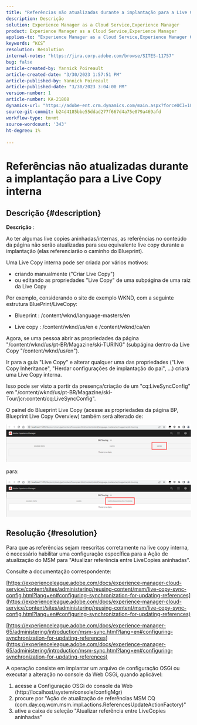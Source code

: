```yaml
---
title: "Referências não atualizadas durante a implantação para a Live Copy interna"
description: Descrição
solution: Experience Manager as a Cloud Service,Experience Manager
product: Experience Manager as a Cloud Service,Experience Manager
applies-to: "Experience Manager as a Cloud Service,Experience Manager 6.5,Experience Manager"
keywords: “KCS”
resolution: Resolution
internal-notes: "https://jira.corp.adobe.com/browse/SITES-11757"
bug: false
article-created-by: Yannick Poireault
article-created-date: "3/30/2023 1:57:51 PM"
article-published-by: Yannick Poireault
article-published-date: "3/30/2023 3:04:00 PM"
version-number: 1
article-number: KA-21808
dynamics-url: "https://adobe-ent.crm.dynamics.com/main.aspx?forceUCI=1&pagetype=entityrecord&etn=knowledgearticle&id=458e4dd8-02cf-ed11-b597-6045bd0065b6"
source-git-commit: b24d4185bbe55ddad277f667d4a75e079a469afd
workflow-type: tm+mt
source-wordcount: '343'
ht-degree: 1%

---
```


# Referências não atualizadas durante a implantação para a Live Copy interna

## Descrição {#description}


<b>Descrição</b> :

Ao ter algumas live copies aninhadas/internas, as referências no conteúdo da página não serão atualizadas para seu equivalente live copy durante a implantação (elas referenciarão o caminho do Blueprint).

Uma Live Copy interna pode ser criada por vários motivos:

- criando manualmente (&quot;Criar Live Copy&quot;)
- ou editando as propriedades &quot;Live Copy&quot; de uma subpágina de uma raiz da Live Copy




Por exemplo, considerando o site de exemplo WKND, com a seguinte estrutura BluePrint/LiveCopy:

- Blueprint : /content/wknd/language-masters/en

- Live copy : /content/wknd/us/en e /content/wknd/ca/en

Agora, se uma pessoa abrir as propriedades da página &quot;/content/wknd/us/pt-BR/Magazine/ski-TURING&quot; (subpágina dentro da Live Copy &quot;/content/wknd/us/en&quot;).

Ir para a guia &quot;Live Copy&quot; e alterar qualquer uma das propriedades (&quot;Live Copy Inheritance&quot;, &quot;Herdar configurações de implantação do pai&quot;, ...) criará uma Live Copy interna.

Isso pode ser visto a partir da presença/criação de um &quot;cq:LiveSyncConfig&quot; em &quot;/content/wknd/us/pt-BR/Magazine/ski-Tour/jcr:content/cq:LiveSyncConfig&quot;.

O painel do Blueprint Live Copy (acesse as propriedades da página BP, Blueprint Live Copy Overview) também será alterado de:

![](assets/___0028539f-0bcf-ed11-b597-6045bd0065b6___.png)

para:

![](assets/___0328539f-0bcf-ed11-b597-6045bd0065b6___.png)




## Resolução {#resolution}


Para que as referências sejam reescritas corretamente na live copy interna, é necessário habilitar uma configuração específica para a Ação de atualização do MSM para &quot;Atualizar referência entre LiveCopies aninhadas&quot;.

Consulte a documentação correspondente:

[https://experienceleague.adobe.com/docs/experience-manager-cloud-service/content/sites/administering/reusing-content/msm/live-copy-sync-config.html?lang=en#configuring-synchronization-for-updating-references](https://experienceleague.adobe.com/docs/experience-manager-cloud-service/content/sites/administering/reusing-content/msm/live-copy-sync-config.html?lang=en#configuring-synchronization-for-updating-references)

[https://experienceleague.adobe.com/docs/experience-manager-65/administering/introduction/msm-sync.html?lang=en#configuring-synchronization-for-updating-references](https://experienceleague.adobe.com/docs/experience-manager-65/administering/introduction/msm-sync.html?lang=en#configuring-synchronization-for-updating-references)



A operação consiste em implantar um arquivo de configuração OSGi ou executar a alteração no console da Web OSGi, quando aplicável:
1. acesse a Configuração OSGi do console da Web (http://localhost/system/console/configMgr)
2. procure por &quot;Ação de atualização de referências MSM CQ (com.day.cq.wcm.msm.impl.actions.ReferencesUpdateActionFactory)&quot;
3. ative a caixa de seleção &quot;Atualizar referência entre LiveCopies aninhadas&quot;
